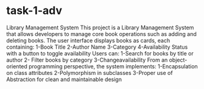 # task-1-adv
Library Management System
This project is a Library Management System that allows developers to manage core book operations such as adding and deleting books.
The user interface displays books as cards, each containing:
 1-Book Title
 2-Author Name
 3-Category
 4-Availability Status with a button to toggle availability
Users can:
1-Search for books by title or author
2- Filter books by category
3-Changeavailability
From an object-oriented programming perspective, the system implements:
1-Encapsulation on class attributes
2-Polymorphism in subclasses
3-Proper use of Abstraction for clean and maintainable design
